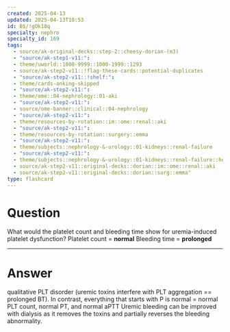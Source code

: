 ```yaml
---
created: 2025-04-13
updated: 2025-04-13T10:53
id: B$/!gOk18q
specialty: nephro
specialty_id: 169
tags:
  - source/ak-original-decks::step-2::cheesy-dorian-(m3)
  - "source/ak-step1-v11:": 
  - theme/uworld::1000-9999::1000-1999::1293
  - source/ak-step2-v11::!flag-these-cards::potential-duplicates
  - "source/ak-step2-v11::!shelf:": 
  - theme/cards-anking-skipped
  - "source/ak-step2-v11:": 
  - theme/ome::04-nephrology::01-aki
  - "source/ak-step2-v11:": 
  - source/ome-banner::clinical::04-nephrology
  - "source/ak-step2-v11:": 
  - theme/resources-by-rotation::im::ome::renal::aki
  - "source/ak-step2-v11:": 
  - theme/resources-by-rotation::surgery::emma
  - "source/ak-step2-v11:": 
  - theme/subjects::nephrology-&-urology::01-kidneys::renal-failure
  - "source/ak-step2-v11:": 
  - theme/subjects::nephrology-&-urology::01-kidneys::renal-failure::hematology
  - source/ak-step2-v11::original-decks::dorian::im::ome::renal::aki
  - source/ak-step2-v11::original-decks::dorian::surg::emma"
type: flashcard
---
```


# Question
What would the platelet count and bleeding time show for uremia-induced platelet dysfunction?   Platelet count = **normal** Bleeding time = **prolonged**

---

# Answer
qualitative PLT disorder (uremic toxins interfere with PLT aggregation == prolonged BT). In contrast, everything that starts with P is normal = normal PLT count, normal PT, and normal aPTT   Uremic bleeding can be improved with dialysis as it removes the toxins and partially reverses the bleeding abnormality.